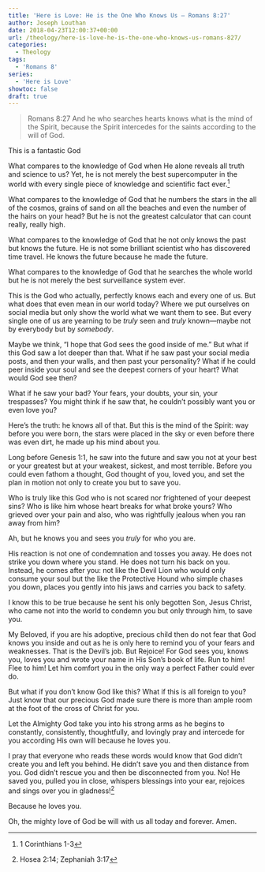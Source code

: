 ```yaml
---
title: 'Here is Love: He is the One Who Knows Us – Romans 8:27'
author: Joseph Louthan
date: 2018-04-23T12:00:37+00:00
url: /theology/here-is-love-he-is-the-one-who-knows-us-romans-827/
categories:
  - Theology
tags:
  - 'Romans 8'
series:
  - 'Here is Love'
showtoc: false
draft: true
---
```

>Romans 8:27 And he who searches hearts knows what is the mind of the Spirit, because the Spirit intercedes for the saints according to the will of God.

This is a fantastic God

What compares to the knowledge of God when He alone reveals all truth and science to us? Yet, he is not merely the best supercomputer in the world with every single piece of knowledge and scientific fact ever.[^1]

What compares to the knowledge of God that he numbers the stars in the all of the cosmos, grains of sand on all the beaches and even the number of the hairs on your head? But he is not the greatest calculator that can count really, really high.

What compares to the knowledge of God that he not only knows the past but knows the future. He is not some brilliant scientist who has discovered time travel. He knows the future because he made the future.

What compares to the knowledge of God that he searches the whole world but he is not merely the best surveillance system ever.

This is the God who actually, perfectly knows each and every one of us. But what does that even mean in our world today? Where we put ourselves on social media but only show the world what we want them to see. But every single one of us are yearning to be _truly_ seen and _truly_ known—maybe not by everybody but by _somebody_.

Maybe we think, “I hope that God sees the good inside of me.” But what if this God saw a lot deeper than that. What if he saw past your social media posts, and then your walls, and then past your personality? What if he could peer inside your soul and see the deepest corners of your heart? What would God see then?

What if he saw your bad? Your fears, your doubts, your sin, your trespasses? You might think if he saw that, he couldn’t possibly want you or even love you?

Here’s the truth: he knows all of that. But this is the mind of the Spirit: way before you were born, the stars were placed in the sky or even before there was even dirt, he made up his mind about you.

Long before Genesis 1:1, he saw into the future and saw you not at your best or your greatest but at your weakest, sickest, and most terrible. Before you could even fathom a thought, God thought of you, loved you, and set the plan in motion not only to create you but to save you.

Who is truly like this God who is not scared nor frightened of your deepest sins? Who is like him whose heart breaks for what broke yours? Who grieved over your pain and also, who was rightfully jealous when you ran away from him?

Ah, but he knows you and sees you _truly_ for who you are.

His reaction is not one of condemnation and tosses you away. He does not strike you down where you stand. He does not turn his back on you. Instead, he comes after you: not like the Devil Lion who would only consume your soul but the like the Protective Hound who simple chases you down, places you gently into his jaws and carries you back to safety.

I know this to be true because he sent his only begotten Son, Jesus Christ, who came not into the world to condemn you but only through him, to save you.

My Beloved, if you are his adoptive, precious child then do not fear that God knows you inside and out as he is only here to remind you of your fears and weaknesses. That is the Devil’s job. But Rejoice! For God sees you, knows you, loves you and wrote your name in His Son’s book of life. Run to him! Flee to him! Let him comfort you in the only way a perfect Father could ever do.

But what if you don’t know God like this? What if this is all foreign to you? Just know that our precious God made sure there is more than ample room at the foot of the cross of Christ for you.

Let the Almighty God take you into his strong arms as he begins to constantly, consistently, thoughtfully, and lovingly pray and intercede for you according His own will because he loves you.

I pray that everyone who reads these words would know that God didn’t create you and left you behind. He didn’t save you and then distance from you. God didn’t rescue you and then be disconnected from you. No! He saved you, pulled you in close, whispers blessings into your ear, rejoices and sings over you in gladness![^2]

Because he loves you.

Oh, the mighty love of God be will with us all today and forever. Amen.

[^1]: 1 Corinthians 1-3
[^2]: Hosea 2:14; Zephaniah 3:17